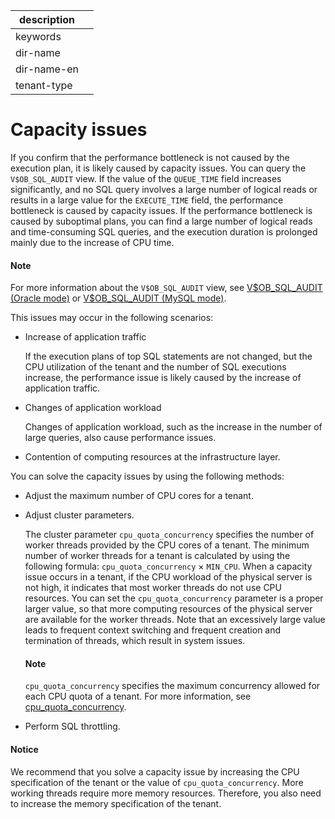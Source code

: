 | description ||
|---|---|
| keywords ||
| dir-name ||
| dir-name-en ||
| tenant-type ||

# Capacity issues

If you confirm that the performance bottleneck is not caused by the execution plan, it is likely caused by capacity issues. You can query the `V$OB_SQL_AUDIT` view. If the value of the `QUEUE_TIME` field increases significantly, and no SQL query involves a large number of logical reads or results in a large value for the `EXECUTE_TIME` field, the performance bottleneck is caused by capacity issues. If the performance bottleneck is caused by suboptimal plans, you can find a large number of logical reads and time-consuming SQL queries, and the execution duration is prolonged mainly due to the increase of CPU time.

<main id="notice" type='explain'>
    <h4>Note</h4>
    <p>For more information about the <code>V$OB_SQL_AUDIT</code> view, see <a href="../../../../700.reference/700.system-views/500.system-view-of-oracle-mode/300.performance-view-of-oracle-mode/35300.v-ob_sql_audit-of-oracle-mode.md">V$OB_SQL_AUDIT (Oracle mode)</a> or <a href="../../../../700.reference/700.system-views/400.system-view-of-mysql-mode/300.performance-view-of-mysql-mode/34100.v-ob_sql_audit-of-mysql-mode.md">V$OB_SQL_AUDIT (MySQL mode)</a>. </p>
</main>

This issues may occur in the following scenarios:

* Increase of application traffic

   If the execution plans of top SQL statements are not changed, but the CPU utilization of the tenant and the number of SQL executions increase, the performance issue is likely caused by the increase of application traffic.

* Changes of application workload

   Changes of application workload, such as the increase in the number of large queries, also cause performance issues.

* Contention of computing resources at the infrastructure layer.

   <!-- ![Resource contention at the infrastructure layer](https://obbusiness-private.oss-cn-shanghai.aliyuncs.com/doc/img/observer/410-easy/tuning-qps-tps.jpg) -->

You can solve the capacity issues by using the following methods:

* Adjust the maximum number of CPU cores for a tenant.

* Adjust cluster parameters.

   The cluster parameter `cpu_quota_concurrency` specifies the number of worker threads provided by the CPU cores of a tenant. The minimum number of worker threads for a tenant is calculated by using the following formula: `cpu_quota_concurrency` × `MIN_CPU`. When a capacity issue occurs in a tenant, if the CPU workload of the physical server is not high, it indicates that most worker threads do not use CPU resources. You can set the `cpu_quota_concurrency` parameter is a proper larger value, so that more computing resources of the physical server are available for the worker threads. Note that an excessively large value leads to frequent context switching and frequent creation and termination of threads, which result in system issues.

    <main id="notice" type='explain'>
    <h4>Note</h4>
    <p><code>cpu_quota_concurrency</code> specifies the maximum concurrency allowed for each CPU quota of a tenant. For more information, see <a href="../../../../700.reference/800.configuration-items-and-system-variables/100.system-configuration-items/400.tenant-level-configuration-items/1800.cpu_quota_concurrency.md">cpu_quota_concurrency</a>. </p>
    </main>

* Perform SQL throttling.

<main id="notice" type='notice'>
    <h4>Notice</h4>
    <p>We recommend that you solve a capacity issue by increasing the CPU specification of the tenant or the value of <code>cpu_quota_concurrency</code>. More working threads require more memory resources. Therefore, you also need to increase the memory specification of the tenant. </p>
</main>